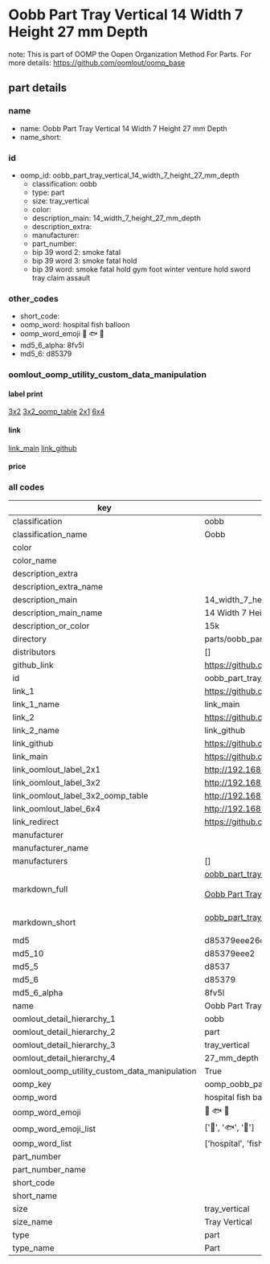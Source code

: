# Oobb Part Tray Vertical 14 Width 7 Height 27 mm Depth  

note: This is part of OOMP the Oopen Organization Method For Parts. For more details: https://github.com/oomlout/oomp_base

##  part details
  







### name
* name: Oobb Part Tray Vertical 14 Width 7 Height 27 mm Depth
* name_short: 
### id
* oomp_id: oobb_part_tray_vertical_14_width_7_height_27_mm_depth
  * classification: oobb
  * type: part
  * size: tray_vertical
  * color: 
  * description_main: 14_width_7_height_27_mm_depth
  * description_extra: 
  * manufacturer: 
  * part_number: 
  * bip 39 word 2: smoke fatal
  * bip 39 word 3: smoke fatal hold
  * bip 39 word: smoke fatal hold gym foot winter venture hold sword tray claim assault

### other_codes
* short_code: 
* oomp_word: hospital fish balloon
* oomp_word_emoji :hospital: :fish: :balloon:
* md5_6_alpha: 8fv5l
* md5_6: d85379






### oomlout_oomp_utility_custom_data_manipulation
#### label print
[3x2](http://192.168.1.245:1112/?label=oomp%208fv5l)
[3x2_oomp_table](http://192.168.1.108:1112/?label=oomp%208fv5l)
[2x1](http://192.168.1.242:1112/?label=oomp%208fv5l)
[6x4](http://192.168.1.55:1112/?label=oomp%208fv5l)    

#### link

[link_main](https://github.com/oomlout/oomlout_oomp_version_1_messy/tree/main/parts/oobb_part_tray_vertical_14_width_7_height_27_mm_depth) [link_github](https://github.com/oomlout/oomlout_oomp_version_1_messy/tree/main/parts/oobb_part_tray_vertical_14_width_7_height_27_mm_depth)                             

#### price







### all codes 
| key | value |  
| --- | --- |  
| classification | oobb |  
| classification_name | Oobb |  
| color |  |  
| color_name |  |  
| description_extra |  |  
| description_extra_name |  |  
| description_main | 14_width_7_height_27_mm_depth |  
| description_main_name | 14 Width 7 Height 27 mm Depth |  
| description_or_color | 15k |  
| directory | parts/oobb_part_tray_vertical_14_width_7_height_27_mm_depth |  
| distributors | [] |  
| github_link | https://github.com/oomlout/oomlout_oomp_part_src/tree/main/parts/oobb_part_tray_vertical_14_width_7_height_27_mm_depth |  
| id | oobb_part_tray_vertical_14_width_7_height_27_mm_depth |  
| link_1 | https://github.com/oomlout/oomlout_oomp_version_1_messy/tree/main/parts/oobb_part_tray_vertical_14_width_7_height_27_mm_depth |  
| link_1_name | link_main |  
| link_2 | https://github.com/oomlout/oomlout_oomp_version_1_messy/tree/main/parts/oobb_part_tray_vertical_14_width_7_height_27_mm_depth |  
| link_2_name | link_github |  
| link_github | https://github.com/oomlout/oomlout_oomp_version_1_messy/tree/main/parts/oobb_part_tray_vertical_14_width_7_height_27_mm_depth |  
| link_main | https://github.com/oomlout/oomlout_oomp_version_1_messy/tree/main/parts/oobb_part_tray_vertical_14_width_7_height_27_mm_depth |  
| link_oomlout_label_2x1 | http://192.168.1.242:1112/?label=oomp%208fv5l |  
| link_oomlout_label_3x2 | http://192.168.1.245:1112/?label=oomp%208fv5l |  
| link_oomlout_label_3x2_oomp_table | http://192.168.1.108:1112/?label=oomp%208fv5l |  
| link_oomlout_label_6x4 | http://192.168.1.55:1112/?label=oomp%208fv5l |  
| link_redirect | https://github.com/oomlout/oomlout_oomp_version_1_messy/tree/main/parts/oobb_part_tray_vertical_14_width_7_height_27_mm_depth |  
| manufacturer |  |  
| manufacturer_name |  |  
| manufacturers | [] |  
| markdown_full | [oobb_part_tray_vertical_14_width_7_height_27_mm_depth](none)<br>[](none)<br>[Oobb Part Tray Vertical 14 Width 7 Height 27 Mm Depth](none)<br><br> |  
| markdown_short | [oobb_part_tray_vertical_14_width_7_height_27_mm_depth](none)<br><br> |  
| md5 | d85379eee26c9e4bf02d7680d914e666 |  
| md5_10 | d85379eee2 |  
| md5_5 | d8537 |  
| md5_6 | d85379 |  
| md5_6_alpha | 8fv5l |  
| name | Oobb Part Tray Vertical 14 Width 7 Height 27 mm Depth |  
| oomlout_detail_hierarchy_1 | oobb |  
| oomlout_detail_hierarchy_2 | part |  
| oomlout_detail_hierarchy_3 | tray_vertical |  
| oomlout_detail_hierarchy_4 | 27_mm_depth |  
| oomlout_oomp_utility_custom_data_manipulation | True |  
| oomp_key | oomp_oobb_part_tray_vertical_14_width_7_height_27_mm_depth |  
| oomp_word | hospital fish balloon |  
| oomp_word_emoji | :hospital: :fish: :balloon: |  
| oomp_word_emoji_list | [':hospital:', ':fish:', ':balloon:'] |  
| oomp_word_list | ['hospital', 'fish', 'balloon'] |  
| part_number |  |  
| part_number_name |  |  
| short_code |  |  
| short_name |  |  
| size | tray_vertical |  
| size_name | Tray Vertical |  
| type | part |  
| type_name | Part |  
